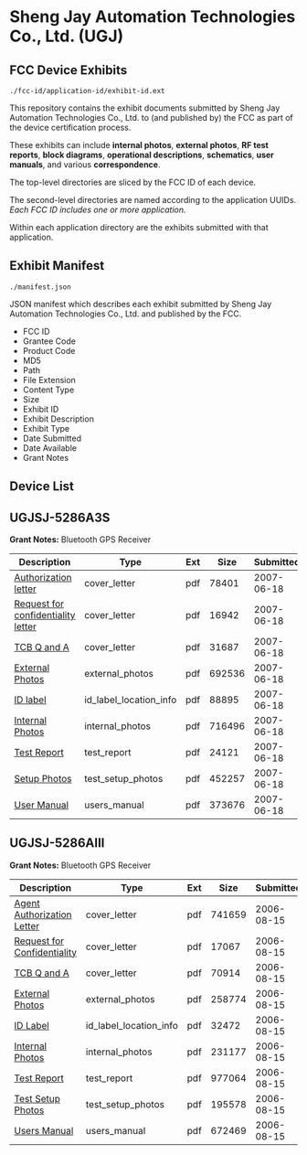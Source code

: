 # Sheng Jay Automation Technologies Co., Ltd. (UGJ)
## FCC Device Exhibits

```
./fcc-id/application-id/exhibit-id.ext
```

This repository contains the exhibit documents submitted by Sheng Jay Automation Technologies Co., Ltd. to (and published by) the FCC as part of the device certification process.

These exhibits can include **internal photos**, **external photos**, **RF test reports**, **block diagrams**, **operational descriptions**, **schematics**, **user manuals**, and various **correspondence**.

The top-level directories are sliced by the FCC ID of each device.

The second-level directories are named according to the application UUIDs. *Each FCC ID includes one or more application.*

Within each application directory are the exhibits submitted with that application. 

## Exhibit Manifest

```
./manifest.json
```

JSON manifest which describes each exhibit submitted by Sheng Jay Automation Technologies Co., Ltd. and published by the FCC.

- FCC ID
- Grantee Code
- Product Code
- MD5
- Path
- File Extension
- Content Type
- Size
- Exhibit ID
- Exhibit Description
- Exhibit Type
- Date Submitted
- Date Available
- Grant Notes

## Device List
## UGJSJ-5286A3S
**Grant Notes:** Bluetooth GPS Receiver

| Description | Type | Ext | Size | Submitted | Available |
| ----------- | ---- | --- | ---- | --------- | --------- |
| [Authorization letter](UGJSJ-5286A3S/c928df0973723c9a6fc0d8a2ea8b6147/804958.pdf) | cover_letter | pdf | 78401 | 2007-06-18 | 2007-06-18 |
| [Request for confidentiality letter](UGJSJ-5286A3S/c928df0973723c9a6fc0d8a2ea8b6147/804959.pdf) | cover_letter | pdf | 16942 | 2007-06-18 | 2007-06-18 |
| [TCB Q and A](UGJSJ-5286A3S/c928df0973723c9a6fc0d8a2ea8b6147/804960.pdf) | cover_letter | pdf | 31687 | 2007-06-18 | 2007-06-18 |
| [External Photos](UGJSJ-5286A3S/c928df0973723c9a6fc0d8a2ea8b6147/804965.pdf) | external_photos | pdf | 692536 | 2007-06-18 | 2007-06-18 |
| [ID label](UGJSJ-5286A3S/c928df0973723c9a6fc0d8a2ea8b6147/804955.pdf) | id_label_location_info | pdf | 88895 | 2007-06-18 | 2007-06-18 |
| [Internal Photos](UGJSJ-5286A3S/c928df0973723c9a6fc0d8a2ea8b6147/804953.pdf) | internal_photos | pdf | 716496 | 2007-06-18 | 2007-06-18 |
| [Test Report](UGJSJ-5286A3S/c928df0973723c9a6fc0d8a2ea8b6147/804954.pdf) | test_report | pdf | 24121 | 2007-06-18 | 2007-06-18 |
| [Setup Photos](UGJSJ-5286A3S/c928df0973723c9a6fc0d8a2ea8b6147/804957.pdf) | test_setup_photos | pdf | 452257 | 2007-06-18 | 2007-06-18 |
| [User Manual](UGJSJ-5286A3S/c928df0973723c9a6fc0d8a2ea8b6147/804956.pdf) | users_manual | pdf | 373676 | 2007-06-18 | 2007-06-18 |
## UGJSJ-5286AIII
**Grant Notes:** Bluetooth GPS Receiver

| Description | Type | Ext | Size | Submitted | Available |
| ----------- | ---- | --- | ---- | --------- | --------- |
| [Agent Authorization Letter](UGJSJ-5286AIII/027a0c17ea38e05adc0d54455618da26/693981.pdf) | cover_letter | pdf | 741659 | 2006-08-15 | 2006-08-15 |
| [Request for Confidentiality](UGJSJ-5286AIII/027a0c17ea38e05adc0d54455618da26/693982.pdf) | cover_letter | pdf | 17067 | 2006-08-15 | 2006-08-15 |
| [TCB Q and A](UGJSJ-5286AIII/027a0c17ea38e05adc0d54455618da26/693983.pdf) | cover_letter | pdf | 70914 | 2006-08-15 | 2006-08-15 |
| [External Photos](UGJSJ-5286AIII/027a0c17ea38e05adc0d54455618da26/693987.pdf) | external_photos | pdf | 258774 | 2006-08-15 | 2006-08-15 |
| [ID Label](UGJSJ-5286AIII/027a0c17ea38e05adc0d54455618da26/693988.pdf) | id_label_location_info | pdf | 32472 | 2006-08-15 | 2006-08-15 |
| [Internal Photos](UGJSJ-5286AIII/027a0c17ea38e05adc0d54455618da26/693989.pdf) | internal_photos | pdf | 231177 | 2006-08-15 | 2006-08-15 |
| [Test Report](UGJSJ-5286AIII/027a0c17ea38e05adc0d54455618da26/693990.pdf) | test_report | pdf | 977064 | 2006-08-15 | 2006-08-15 |
| [Test Setup Photos](UGJSJ-5286AIII/027a0c17ea38e05adc0d54455618da26/693991.pdf) | test_setup_photos | pdf | 195578 | 2006-08-15 | 2006-08-15 |
| [Users Manual](UGJSJ-5286AIII/027a0c17ea38e05adc0d54455618da26/693992.pdf) | users_manual | pdf | 672469 | 2006-08-15 | 2006-08-15 |
